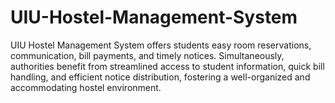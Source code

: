 # UIU-Hostel-Management-System
UIU Hostel Management System offers students easy room reservations, communication, bill payments, and timely notices. Simultaneously, authorities benefit from streamlined access to student information, quick bill handling, and efficient notice distribution, fostering a well-organized and accommodating hostel environment.
